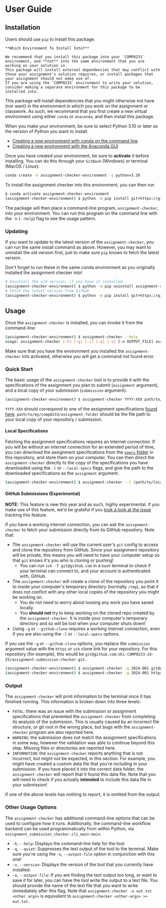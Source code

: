 # User Guide

[assignment-specs-readme]: https://github.com/UCL-COMP0233-24-25/assignment-submission-checker/blob/main/specs/README.md
[github-clone-feature-issue]: https://github.com/UCL-COMP0233-24-25/assignment-submission-checker/issues/3

## Installation

Users should use `pip` to install this package.

```{tip}
**Which Environment To Install Into?**

We recommend that you install this package into your `COMP0233` environment, and **not** into the same environment that you are working on your solution in.
This package will install external dependencies that may conflict with those your assignment's solution requires, or install packages that your assignment should not make use of.
If you are using the `COMP0233` environment to write your solution, consider making a separate environment for this package to be installed into.
```

This package will install dependencies that you might otherwise not have (nor want) in the environment in which you work on the assignment or classwork.
As such, we recommand that you first create a new virtual environment using either `conda` or `anaconda`, and then install this package.

When you make your environment, be sure to select Python 3.10 or later as the version of Python you want to install.

- [Creating a new environment with conda on the command line](https://conda.io/projects/conda/en/latest/user-guide/tasks/manage-environments.html#creating-an-environment-with-commands).
- [Creating a new environment with the Anaconda GUI](https://docs.anaconda.com/free/navigator/tutorials/manage-environments/#creating-a-new-environment)

Once you have created your environment, be sure to **activate** it before installing.
You can do this through your `GitBash` (Windows) or terminal (MacOS / Linux):

```bash
conda create -n assignment-checker-environment -y python=3.10
```

To install the assignment checker into this environment, you can then run

```bash
$ conda activate assignment-checker-environment
(assignment-checker-environment) $ python -m pip install git+https://github.com/UCL-COMP0233-24-25/assignment-submission-checker
```

The package will then place a command-line program, `assignment-checker`, into your environment.
You can run this program on the command line with the `-h` (`--help`) flag to see the usage pattern.

### Updating

If you want to update to the latest version of the `assignment-checker`, you can run the same install command as above.
However, you may want to uninstall the old version first, just to make sure `pip` knows to fetch the latest version.

Don't forget to run these in the same conda environment as you originally installed the assignment checker into!

```bash
# Uninstall the old version, if you have it installed
(assignment-checker-environment) $ python -m pip uninstall assignment-submission-checker
# Fetch the latest version from GitHub
(assignment-checker-environment) $ python -m pip install git+https://github.com/UCL-COMP0233-24-25/assignment-submission-checker
```

## Usage

Once the `assignment-checker` is installed, you can invoke it from the command-line:

```bash
(assignment-checker-environment) $ assignment-checker --help
usage: assignment-checker [-h] [-g] [-l] [-q] [-v] [-o OUTPUT_FILE] assignment submission
```

Make sure that you have the environment you installed the `assignment-checker` into activated, otherwise you will get a command not found error.

### Quick Start

The basic usage of the `assignment-checker` tool is to provide it with the specifications of the assignment you plan to submit (`assignment` argument), and a local copy of your submission (`submission` argument).

```bash
(assignment-checker-environment) $ assignment-checker YYYY-XXX path/to/my/comp0233/assignment-folder
```

`YYYY-XXX` should correspond to one of the assignment specifications [found here][assignment-specs-readme]. `path/to/my/comp0233/assignment-folder` should be the file path to your local copy of your repository / submission.

#### Local Specifications

Fetching the assignment specifications requires an internet connection.
If you will be without an internet connection for an extended period of time, you can download the assignment specifications from the [`specs` folder][assignment-specs-readme] in this repository, and store them on your computer.
You can then direct the `assignment-checker` directly to the copy of the specifications you have downloaded using the `-l` or `--local-specs` flags, and give the path to the downloaded specifications as the `assignment` argument.

```bash
(assignment-checker-environment) $ assignment-checker --l /path/to/local/specs/YYYY-XXX.json path/to/my/comp0233/assignment-folder
```

#### GitHub Submissions (Experimental)

**NOTE:** This feature is new this year and as such, highly experimental.
If you make use of this feature, we'd be grateful if you [took a look at the issue][github-clone-feature-issue] tracking this feature.

If you have a working internet connection, you can ask the `assignment-checker` to fetch your submission directly from its GitHub repository.
Note that:

- The `assignment-checker` will use the current user's `git` config to access and clone the repository from GitHub. Since your assignment repository will be private, this means you will need to have your computer setup so that `git` knows it's you who is cloning or pushing!
  - You can run `ssh -T git@github.com` in a `bash` terminal to check if your terminal can connect to, and your account is authenticated with, GitHub.
- The `assignment-checker` will create a clone of the repository you point it to inside your computer's temporary directory (normally `/tmp`), so that it does not conflict with any other local copies of the repository you might be working on.
  - You do not need to worry about loosing any work you have saved locally.
  - You **should not** try to keep working on the cloned repo created by the `assignment-checker`. It is inside your computer's temporary directory and so will be lost when your computer shuts down!
- Using `-g` or `--github-clone` requires a working internet connection, even if you are also using the `-l` or `--local-specs` options.

If you use the `-g` or `--github-clone` options, you replace the `submission` argument value with the `https` or `ssh` clone link for your repository.
For this repository (for example), this would be `git@github.com:UCL-COMP0233-24-25/assignment-submission-checker.git`.

```bash
(assignment-checker-environment) $ assignment-checker -g 2024-001 git@github.com:repo-owner/repo-name.git     # Clone via SSH
(assignment-checker-environment) $ assignment-checker -g 2024-001 https://github.com/repo-owner/repo-name.git # Clone via HTTPS
```

### Output

The `assignment-checker` will print information to the terminal once it has finished running.
This information is broken down into three levels:

- `FATAL`: there was an issue with the submission or assignment specifications that prevented the `assignment-checker` from completing its analysis of the submission. This is usually caused by an incorrect file structure, or git root in the wrong place, but bugs with the `assignment-checker` program are also reported here.
- `WARNING`: the submission does not match the assignment specifications in some way, however the validation was able to continue beyond this step. Missing files or directories are reported here.
- `INFORMATION`: the `assignment-checker` reports anything that is not incorrect, but might not be expected, in this section. For example, you might have created a custom data file that you're including in your submission. If you have placed it into the correct data folder, the `assignment-checker` will report that it found this data file. Note that you will need to check if you actually **intended** to include this data file in your submission!

If one of the above levels has nothing to report, it is omitted from the output.

### Other Usage Options

The `assignment-checker` has additional command-line options that can be used to configure how it runs.
Additionally, the command-line workflow backend can be used programmatically from within Python, via `assignment_submission_checker.cli_main:main`.

- `-h`, `--help`: Displays the command-line help for the tool.
- `-q`, `--quiet`: Suppresses the text output of the tool to the terminal. Make sure you're using the `-o`, `--output-file` option in conjunction with this one!
- `-v`, `--version`: Displays the version of the tool that you currently have installed.
- `-o`, `--output-file`: If you are finding the text output too long, or want to save it for later, you can have the tool write the output to a text file. You should provide the name of the text file that you want to write immediately after this flag. Note that `assignment-checker -o out.txt <other args>` is equivalent to `assignment-checker <other-args> >> out.txt`.
